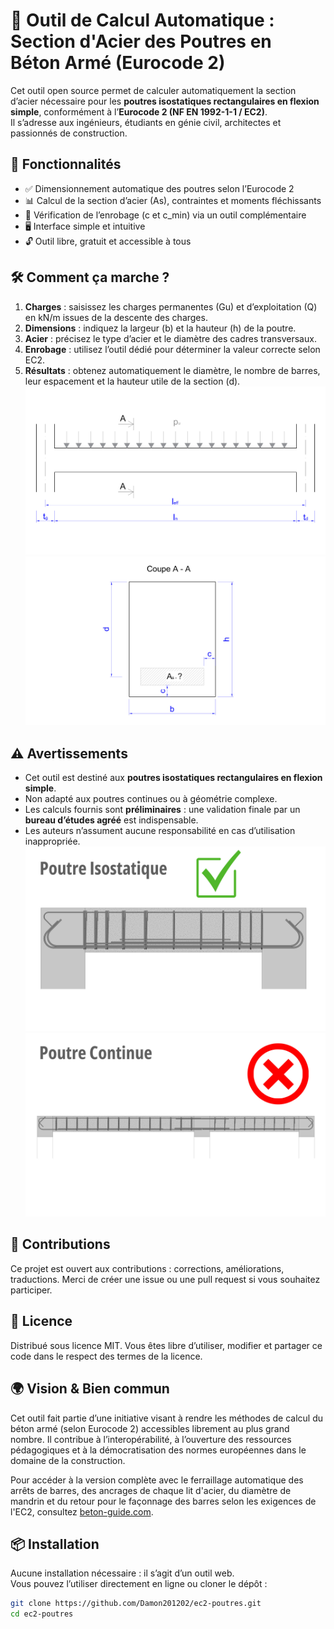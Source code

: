 # 🧱 Outil de Calcul Automatique : Section d'Acier des Poutres en Béton Armé (Eurocode 2)

Cet outil open source permet de calculer automatiquement la section d’acier nécessaire pour les **poutres isostatiques rectangulaires en flexion simple**, conformément à l’**Eurocode 2 (NF EN 1992-1-1 / EC2)**.  
Il s’adresse aux ingénieurs, étudiants en génie civil, architectes et passionnés de construction.

## 🚀 Fonctionnalités
- ✅ Dimensionnement automatique des poutres selon l’Eurocode 2  
- 📊 Calcul de la section d’acier (As), contraintes et moments fléchissants  
- 🔎 Vérification de l’enrobage (c et c_min) via un outil complémentaire  
- 🖥️ Interface simple et intuitive  
- 🔓 Outil libre, gratuit et accessible à tous  

## 🛠️ Comment ça marche ?
1. **Charges** : saisissez les charges permanentes (Gu) et d’exploitation (Q) en kN/m issues de la descente des charges.  
2. **Dimensions** : indiquez la largeur (b) et la hauteur (h) de la poutre.  
3. **Acier** : précisez le type d’acier et le diamètre des cadres transversaux.  
4. **Enrobage** : utilisez l’outil dédié pour déterminer la valeur correcte selon EC2.  
5. **Résultats** : obtenez automatiquement le diamètre, le nombre de barres, leur espacement et la hauteur utile de la section (d).
![Dimensions1 ](images/schema-dimension-poutre-isostatique-rectangulaire.jpg)
![Dimensions2 ](images/schema-dimension-poutre-isostatique-rectangulaire-coupe.jpg)

## ⚠️ Avertissements
- Cet outil est destiné aux **poutres isostatiques rectangulaires en flexion simple**.  
- Non adapté aux poutres continues ou à géométrie complexe.  
- Les calculs fournis sont **préliminaires** : une validation finale par un **bureau d’études agréé** est indispensable.  
- Les auteurs n’assument aucune responsabilité en cas d’utilisation inappropriée.
![Poutres isostatiques ](images/poutre-isostatique.jpg)
![Poutres continues ](images/poutre-continue.jpg)

## 🤝 Contributions
Ce projet est ouvert aux contributions : corrections, améliorations, traductions.
Merci de créer une issue ou une pull request si vous souhaitez participer. 

## 📜 Licence
Distribué sous licence MIT.
Vous êtes libre d’utiliser, modifier et partager ce code dans le respect des termes de la licence.

## 🌍 Vision & Bien commun
Cet outil fait partie d’une initiative visant à rendre les méthodes de calcul du béton armé (selon Eurocode 2) accessibles librement au plus grand nombre.
Il contribue à l’interopérabilité, à l’ouverture des ressources pédagogiques et à la démocratisation des normes européennes dans le domaine de la construction.

Pour accéder à la version complète avec le ferraillage automatique des arrêts de barres, des ancrages de chaque lit d'acier, du diamètre de mandrin et du retour pour le façonnage des barres selon les exigences de l'EC2, consultez [beton-guide.com](https://beton-guide.com/calcul/calcul-poutres-beton-arme-eurocode2-logiciel-gratuit-en-ligne.html).

## 📦 Installation
Aucune installation nécessaire : il s’agit d’un outil web.  
Vous pouvez l’utiliser directement en ligne ou cloner le dépôt :  

```bash
git clone https://github.com/Damon201202/ec2-poutres.git
cd ec2-poutres
